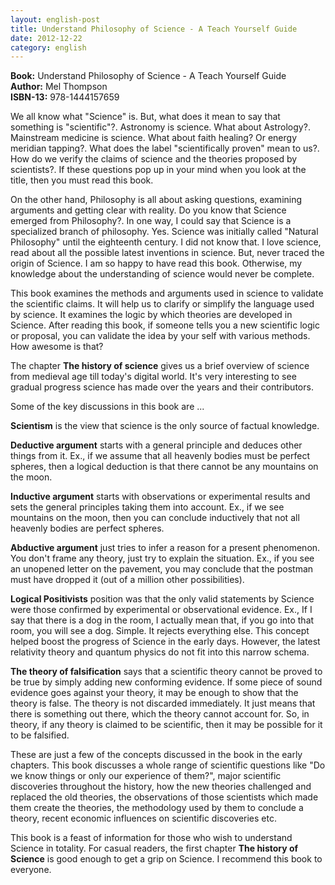 ```yaml
---
layout: english-post
title: Understand Philosophy of Science - A Teach Yourself Guide
date: 2012-12-22
category: english
---
```


**Book:** Understand Philosophy of Science - A Teach Yourself Guide  
**Author:** Mel Thompson  
**ISBN-13:** 978-1444157659

We all know what "Science" is. But, what does it mean to say that something is "scientific"?. Astronomy is science. What about Astrology?. Mainstream medicine is science. What about faith healing? Or energy meridian tapping?. What does the label "scientifically proven" mean to us?. How do we verify the claims of science and the theories proposed by scientists?. If these questions pop up in your mind when you look at the title, then you must read this book.  
  
On the other hand, Philosophy is all about asking questions, examining arguments and getting clear with reality. Do you know that Science emerged from Philosophy?. In one way, I could say that Science is a specialized branch of philosophy. Yes. Science was initially called "Natural Philosophy" until the eighteenth century. I did not know that. I love science, read about all the possible latest inventions in science. But, never traced the origin of Science. I am so happy to have read this book. Otherwise, my knowledge about the understanding of science would never be complete.  
  
This book examines the methods and arguments used in science to validate the scientific claims. It will help us to clarify or simplify the language used by science. It examines the logic by which theories are developed in Science. After reading this book, if someone tells you a new scientific logic or proposal, you can validate the idea by your self with various methods. How awesome is that?  
  
The chapter **The history of science** gives us a brief overview of science from medieval age till today's digital world. It's very interesting to see gradual progress science has made over the years and their contributors.  
  
Some of the key discussions in this book are ...  
  
**Scientism** is the view that science is the only source of factual knowledge.  
  
**Deductive argument** starts with a general principle and deduces other things from it. Ex., if we assume that all heavenly bodies must be perfect spheres, then a logical deduction is that there cannot be any mountains on the moon.  
  
**Inductive argument** starts with observations or experimental results and sets the general principles taking them into account. Ex., if we see mountains on the moon, then you can conclude inductively that not all heavenly bodies are perfect spheres.  
  
**Abductive argument** just tries to infer a reason for a present phenomenon. You don't frame any theory, just try to explain the situation. Ex., if you see an unopened letter on the pavement, you may conclude that the postman must have dropped it (out of a million other possibilities).  
  
**Logical Positivists** position was that the only valid statements by Science were those confirmed by experimental or observational evidence. Ex., If I say that there is a dog in the room, I actually mean that, if you go into that room, you will see a dog. Simple. It rejects everything else. This concept helped boost the progress of Science in the early days. However, the latest relativity theory and quantum physics do not fit into this narrow schema.  
  
**The theory of falsification** says that a scientific theory cannot be proved to be true by simply adding new conforming evidence. If some piece of sound evidence goes against your theory, it may be enough to show that the theory is false. The theory is not discarded immediately. It just means that there is something out there, which the theory cannot account for. So, in theory, if any theory is claimed to be scientific, then it may be possible for it to be falsified.  
  
These are just a few of the concepts discussed in the book in the early chapters. This book discusses a whole range of scientific questions like "Do we know things or only our experience of them?", major scientific discoveries throughout the history, how the new theories challenged and replaced the old theories, the observations of those scientists which made them create the theories, the methodology used by them to conclude a theory, recent economic influences on scientific discoveries etc.  
  
This book is a feast of information for those who wish to understand Science in totality. For casual readers, the first chapter **The history of Science** is good enough to get a grip on Science. I recommend this book to everyone.  
